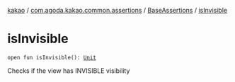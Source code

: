 [kakao](../../index.md) / [com.agoda.kakao.common.assertions](../index.md) / [BaseAssertions](index.md) / [isInvisible](./is-invisible.md)

# isInvisible

`open fun isInvisible(): `[`Unit`](https://kotlinlang.org/api/latest/jvm/stdlib/kotlin/-unit/index.html)

Checks if the view has INVISIBLE visibility

